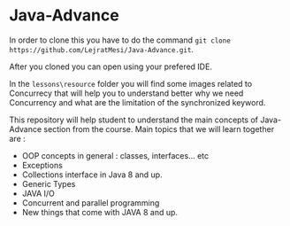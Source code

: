 # Java-Advance


In order to clone this you have to do the command `git clone https://github.com/LejratMesi/Java-Advance.git`.

After you cloned you can open using your prefered IDE.

In the `lessons\resource` folder you will find some images related to Concurrecy that will help you to understand better why we need Concurrency and what are the limitation of the synchronized keyword.



This repository will help student to understand the main concepts of Java-Advance section from the course.
Main topics that we will learn together are :

  * OOP concepts in general : classes, interfaces... etc
  * Exceptions
  * Collections interface in Java 8 and up.
  * Generic Types
  * JAVA I/O
  * Concurrent and parallel programming
  * New things that come with JAVA 8 and up.
 

 
